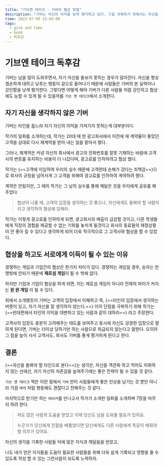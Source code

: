 ```yaml
---
title: "기브엔 테이크 - 기버의 협상 방법"
description: "기버는 자신의 이익을 낮게 평가하고 있다. 그걸 극복하기 위해서는 자신을 '도와야 할 타인' 이라고 생각 할 필요가 있다."
time: 2023-07-09 15:03:00
tags:
  - give and take
  - book
  - 독후감
---
```


# 기브엔 테이크 독후감
 
기버는 남을 많이 도와주면서, 자기 자신을 돌보지 못하는 경우가 많아진다. 자신을 항상 겸손하게 대하고 낮추는 행동이 겉으로 들어나기 때문에 사람들은 기버의 본 실력이나 강인함을 낮게 평가한다. 그렇다면 어떻게 해야 기버가 다른 사람들 처럼 강인하고 협상에도 능할 수 있게 될 수 있을까를 `기브 앤 테이크`에서 소개한다.

## 자기 자신을 생각하지 않은 기버

기버는 타인을 돕느라 자기 자신의 이익을 가져가지 못하는게 대부분이다.

작가의 일화를 소개하는데, 작가는 20대 때 한 광고회사에서 이전에 재 계약율이 좋았던 고객을 상대로 다시 재계약을 받아 내는 일을 맡아서 했다.

그러나, 제계약은 커녕 자신의 회사에서 광고의 전화번호를 잘못 기재하는 바람에 고객사의 번호를 유지하는 비용이 더 나갔다며, 광고료를 인하하려고 협상 했다.

작가는 {==고객에 이입하여 우리의 실수 때문에 고객한테 손해가 갔다는 죄책감==}으로 회사의 규정을 넘어서게 그 고객을 위해여 광고료를 인하하여 계약하려 했다.

계약은 안됬지만, 그 때의 작가는 그 날의 실수를 통해 깨달은 것을 우리에게 공유를 해주었다.

> 협상이 나올 때, 고객의 입장을 생각하는 것 좋으나, 자신에게도 돌봐야 할 사람이라고 생각하여 협상에 임해라.

작가는 이렇게 광고료를 인하하게 되면, 광고회사의 매출이 급감할 것이고, 다른 학생들에게 직장의 경험을 제공할 수 없는 기회를 놓치게 될것이고 회사의 동료들의 재정상황이 안 좋아 질 수 있다고 생각하게 되어 더욱 적극적으로 그 고객사와 협상을 할 수 있었다.

## 협상을 하고도 서로에게 이득이 될 수 있는 이유

경쟁하는 게임과 기업간의 협상은 한가지 차이가 있다. 경쟁하는 게임일 경우, 승자는 한 명밖에 안되기 때문에 **제로섬 게임**이 될 수 밖에 없다.

하지만 기업과 기업이 협상을 하게 되면, 이는 제로섬 게임이 아니라 전체의 파이가 커지는 **윈 윈 게임** 이 될 수 있다.

위에서 소개했듯이 기버는 고객의 입장에서 이해하고 즉, {==타인의 입장에서 생각하는 버릇이 있고, 자기 자신을 잘 생각하지 않는다.==} 이의 단점을 극복하기 위해 작가는 {==반대편에서 타인의 이익을 대변하고 있는 사람과 같이 대하라==} 라고 주장한다.

고객사의 입장도 충분히 고려해주는 태도를 보여주고 동시에 자신도 강경한 입장으로 말하게 된다면, 기버는 더이상 당하기만 하는 사람으로 취급되지 않는다고 말한다. 오히려 그 점을 높이 사서 고객사도, 회사도 기버를 좋게 평가하게 된다고 한다.

## 결론

{==자신을 돌봐야 할 타인으로 본다==}는 생각은, 자신을 객관화 하고 적어도 미화하지 않는 선에선, 자기 자신의 자존감을 높여주기에는 좋은 전략이 될 수 있을 것 같다.

`기브 앤 테이크` 책은 이런 점에서 `기버` 만이 사람들에게 좋은 인상을 남기는 것 뿐만 아니라 가끔 `매처` 처럼 행동해도 괜찮다고 전해주는 것 같다.

마지막으로 받기만 하는 `테이커`를 만나고서 작가가 소개한 일화를 소개하며 7장을 마무리 하려 한다.

> 저도 많은 사람의 도움을 받았고 이제 당신도 남을 도와줄 필요가 있어요.
>
> 누군가가 당신에게 친절을 베풀었다면 당신에게도 다른 사람에게 똑같이 해줘야 할 의무가 있어요.

자신의 생각을 기록한 사람들 덕에 많은 지식과 깨달음을 얻었고,

나도 내가 얻은 지식들을 도움이 필요한 사람들을 위해 더욱 쉽게 기록되고 영향을 줄 수 있도록 작성 할 수 있는 그런사람이 되도록 노력하자.
